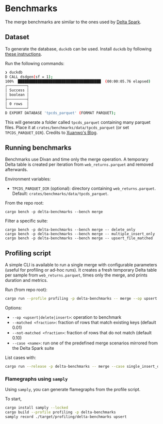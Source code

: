 # Benchmarks

The merge benchmarks are similar to the ones used by [Delta Spark](https://github.com/delta-io/delta/pull/1835).


## Dataset

To generate the database, `duckdb` can be used. Install `duckdb` by following [these instructions](https://duckdb.org/#quickinstall).

Run the following commands:

```bash
❯ duckdb
D CALL dsdgen(sf = 1);
100% ▕██████████████████████████████████████▏ (00:00:05.76 elapsed)
┌─────────┐
│ Success │
│ boolean │
├─────────┤
│ 0 rows  │
└─────────┘
D EXPORT DATABASE 'tpcds_parquet' (FORMAT PARQUET);
```

This will generate a folder called `tpcds_parquet` containing many parquet files. Place it at `crates/benchmarks/data/tpcds_parquet` (or set `TPCDS_PARQUET_DIR`). Credits to [Xuanwo's Blog](https://xuanwo.io/links/2025/02/duckdb-is-the-best-tpc-data-generator/).

## Running benchmarks

Benchmarks use Divan and time only the merge operation. A temporary Delta table is created per iteration from `web_returns.parquet` and removed afterwards.

Environment variables:
- `TPCDS_PARQUET_DIR` (optional): directory containing `web_returns.parquet`. Default: `crates/benchmarks/data/tpcds_parquet`.

From the repo root:
```
cargo bench -p delta-benchmarks --bench merge
```

Filter a specific suite:
```
cargo bench -p delta-benchmarks --bench merge -- delete_only
cargo bench -p delta-benchmarks --bench merge -- multiple_insert_only
cargo bench -p delta-benchmarks --bench merge -- upsert_file_matched
```

## Profiling script

A simple CLI is available to run a single merge with configurable parameters (useful for profiling or ad-hoc runs). It creates a fresh temporary Delta table per sample from `web_returns.parquet`, times only the merge, and prints duration and metrics.

Run (from repo root):
```bash
cargo run --profile profiling -p delta-benchmarks -- merge --op upsert --matched 0.01 --not-matched 0.10
```

Options:
- `--op <upsert|delete|insert>`: operation to benchmark
- `--matched <fraction>`: fraction of rows that match existing keys (default 0.01)
- `--not-matched <fraction>`: fraction of rows that do not match (default 0.10)
- `--case <name>`: run one of the predefined merge scenarios mirrored from the Delta Spark suite

List cases with:
```bash
cargo run --release -p delta-benchmarks -- merge --case single_insert_only_filesMatchedFraction_0.05_rowsNotMatchedFraction_0.05
```

### Flamegraphs using `samply`

Using `samply`, you can generate flamegraphs from the profile script.

To start,

```bash
cargo install samply --locked
cargo build --profile profiling -p delta-benchmarks
samply record ./target/profiling/delta-benchmarks upsert
```
